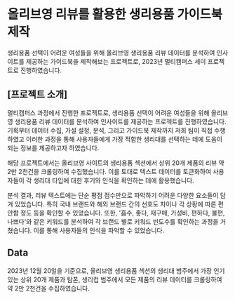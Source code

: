 # 올리브영 리뷰를 활용한 생리용품 가이드북 제작
생리용품 선택이 어려운 여성들을 위해 올리브영 생리용품 리뷰 데이터를 분석하여 인사이트를 제공하는 가이드북을 제작해보는 프로젝트로, 2023년 멀티캠퍼스 세미 프로젝트로 진행하였습니다.

## [프로젝트 소개]
멀티캠퍼스 과정에서 진행한 프로젝트로, 생리용품 선택이 어려운 여성들을 위해 올리브영 생리용품 리뷰 데이터를 분석하여 인사이트를 제공하는 프로젝트를 진행하였습니다. 기획부터 데이터 수집, 가설 설정, 분석, 그리고 가이드북 제작까지 저희 팀이 직접 수행하였고 이러한 과정을 통해 사용자들에게 가장 적합한 생리대를 선택하는 데에 도움이 되는 정보를 제공하고자 하였습니다.

 해당 프로젝트에서는 올리브영 사이트의 생리용품 섹션에서 상위 20개 제품의 리뷰 약 2만 2천건을 크롤링하여 수집했습니다. 이를 토대로 텍스트 데이터를 토큰화하여 사용자들이 각 생리대 타입에 대한 후기와 인식을 확인하는 데에 활용했습니다.

 분석 결과, 리뷰 텍스트에는 단순 평점 점수만으로 파악하기 어려운 다양한 요소들이 담겨 있었습니다. 특히 국내 브랜드와 해외 브랜드 간의 선호도 차이나 각 상황에 따른 편안함 정도 등을 확인할 수 있었습니다. 또한, '흡수, 좋다, 재구매, 가성비, 편하다, 불편, 나쁘다'와 같은 키워드를 분석하여 각 브랜드 별로 키워드 빈도수를 확인하는 과정을 거쳤습니다. 이를 통해 사용자들의 인식을 파악할 수 있었습니다.

## Data
2023년 12월 20일을 기준으로, 올리브영 생리용품 섹션의 생리대 범주에서 가장 인기 있는 상위 20개 제품과 탐폰, 생리컵 범주에서 모든 제품의 리뷰 데이터를 크롤링하여 약 2만 2천건을 수집하였습니다.
